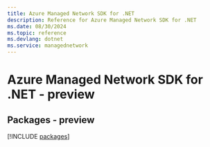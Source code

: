 ```yaml
---
title: Azure Managed Network SDK for .NET
description: Reference for Azure Managed Network SDK for .NET
ms.date: 08/30/2024
ms.topic: reference
ms.devlang: dotnet
ms.service: managednetwork
---
```

# Azure Managed Network SDK for .NET - preview
## Packages - preview
[!INCLUDE [packages](managed-network-index.md)]